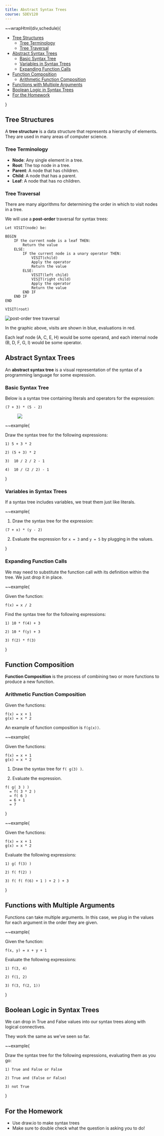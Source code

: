 ```yaml
---
title: Abstract Syntax Trees
course: SDEV120
---
```


~~wrapHtml(div,schedule){

- [Tree Structures](#tree-structures)
  - [Tree Terminology](#tree-terminology)
  - [Tree Traversal](#tree-traversal)
- [Abstract Syntax Trees](#abstract-syntax-trees)
  - [Basic Syntax Tree](#basic-syntax-tree)
  - [Variables in Syntax Trees](#variables-in-syntax-trees)
  - [Expanding Function Calls](#expanding-function-calls)
- [Function Composition](#function-composition)
  - [Arithmetic Function Composition](#arithmetic-function-composition)
- [Functions with Multiple Arguments](#functions-with-multiple-arguments)
- [Boolean Logic in Syntax Trees](#boolean-logic-in-syntax-trees)
- [For the Homework](#for-the-homework)

}

## Tree Structures

A **tree structure** is a data structure that represents a hierarchy of elements. They are used in many areas of computer science.

### Tree Terminology

- **Node**: Any single element in a tree.
- **Root**: The top node in a tree.
- **Parent**: A node that has children.
- **Child**: A node that has a parent.
- **Leaf**: A node that has no children.

### Tree Traversal

There are many algorithms for determining the order in which to visit nodes in a tree.

We will use a **post-order** traversal for syntax trees:

```
Let VISIT(node) be:

BEGIN
    IF the current node is a leaf THEN:
        Return the value
    ELSE:
        IF the current node is a unary operator THEN:
            VISIT(child)
            Apply the operator
            Return the value
        ELSE:
            VISIT(left child)
            VISIT(right child)
            Apply the operator
            Return the value
        END IF
    END IF
END

VISIT(root)
```

![post-order tree traversal](https://files.codingninjas.in/article_images/iterative-postorder-traversal-of-binary-tree-0-1635320121.jpg)

In the graphic above, visits are shown in blue, evaluations in red.

Each leaf node (A, C, E, H) would be some operand, and each internal node (B, D, F, G, I) would be some operator.

## Abstract Syntax Trees

An **abstract syntax tree** is a visual representation of the syntax of a programming language for some expression.

### Basic Syntax Tree

Below is a syntax tree containing literals and operators for the expression:

```
(7 + 3) * (5 - 2)
```

<figure>
    <span>
        <img src="images/parse_tree.png" style="">
    </span>
</figure>

~~example{

Draw the syntax tree for the following expressions:

```
1) 5 + 3 * 2

2) (5 + 3) * 2

3)  10 / 2 / 2 - 1

4)  10 / (2 / 2) - 1
```

}

### Variables in Syntax Trees

If a syntax tree includes variables, we treat them just like literals.

~~example{

1. Draw the syntax tree for the expression:

```
(7 + x) * (y - 2)
```

2. Evaluate the expression for `x = 3` and `y = 5` by plugging in the values.

}

### Expanding Function Calls

We may need to substitute the function call with its definition within the tree. We just drop it in place.

~~example{

Given the function:

```
f(x) = x / 2
```

Find the syntax tree for the following expressions:

```
1) 10 * f(4) + 3

2) 10 * f(y) + 3

3) f(2) * f(3)
```

}

## Function Composition

**Function Composition** is the process of combining two or more functions to produce a new function.

### Arithmetic Function Composition

Given the functions:

```
f(x) = x + 1
g(x) = x * 2
```

An example of function composition is `f(g(x))`.

~~example{

Given the functions:

```
f(x) = x + 1
g(x) = x * 2
```

1. Draw the syntax tree for `f( g(3) )`.

2. Evaluate the expression.

```
f( g( 3 ) )
  = f( 3 * 2 )
  = f( 6 )
  = 6 + 1
  = 7
```

}

~~example{

Given the functions:

```
f(x) = x + 1
g(x) = x * 2
```

Evaluate the following expressions:

```
1) g( f(3) )

2) f( f(2) )

3) f( f( f(6) + 1 ) + 2 ) + 3
```

}

## Functions with Multiple Arguments

Functions can take multiple arguments. In this case, we plug in the values for each argument in the order they are given.

~~example{

Given the function:

```
f(x, y) = x + y + 1
```

Evaluate the following expressions:

```
1) f(3, 4)

2) f(1, 2)

3) f(3, f(2, 1))
```

}

## Boolean Logic in Syntax Trees

We can drop in True and False values into our syntax trees along with logical connectives.

They work the same as we've seen so far.

~~example{

Draw the syntax tree for the following expressions, evaluating them as you go:

```
1) True and False or False

2) True and (False or False)

3) not True
```

}

## For the Homework

- Use draw.io to make syntax trees
- Make sure to double check what the question is asking you to do!
